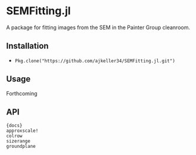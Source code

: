 # SEMFitting.jl

A package for fitting images from the SEM in the Painter Group cleanroom.

## Installation

+ `Pkg.clone("https://github.com/ajkeller34/SEMFitting.jl.git")`

## Usage

Forthcoming

## API

    {docs}
    approxscale!
    colrow
    sizerange
    groundplane
